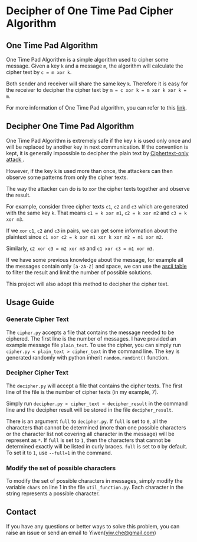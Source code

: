 # Decipher of One Time Pad Cipher Algorithm


## One Time Pad Algorithm

One Time Pad Algorithm is a simple algorithm used to cipher some message. Given a key `k` and a message `m`, the algorithm will calculate the cipher text by `c = m xor k`.

Both sender and receiver will share the same key `k`. Therefore it is easy for the receiver to decipher the cipher text by `m = c xor k = m xor k xor k = m`.

For more information of One Time Pad algorithm, you can refer to this [link](https://en.wikipedia.org/wiki/One-time_pad).

## Decipher One Time Pad Algorithm
One Time Pad Algorithm is extremely safe if the key `k` is used only once and will be replaced by another key in next communication. If the convention is kept, it is generally impossible to decipher the plain text by [Ciphertext-only attack
](https://en.wikipedia.org/wiki/Ciphertext-only_attack).

However, if the key `k` is used more than once, the attackers can then observe some patterns from only the cipher texts. 

The way the attacker can do is to `xor` the cipher texts together and observe the result.

For example, consider three cipher texts `c1`, `c2` and `c3` which are generated with the same key `k`. That means `c1 = k xor m1`, `c2 = k xor m2` and `c3 = k xor m3`.

If we `xor` `c1`, `c2` and `c3` in pairs, we can get some information about the plaintext since `c1 xor c2 = k xor m1 xor k xor m2 = m1 xor m2`. 

Similarly, `c2 xor c3 = m2 xor m3` and `c1 xor c3 = m1 xor m3`.

If we have some previous knowledge about the message, for example all the messages contain only `[a-zA-Z]` and space, we can use the [ascii table](https://en.wikipedia.org/wiki/ASCII) to filter the result and limit the number of possible solutions.

This project will also adopt this method to decipher the cipher text.

## Usage Guide

### Generate Cipher Text

The `cipher.py` accepts a file that contains the message needed to be ciphered. The first line is the number of messages. I have provided an example message file `plain_text`. To use the cipher, you can simply run `cipher.py < plain_text > cipher_text` in the command line. The key is generated randomly with python inherit `random.randint()` function.

### Decipher Cipher Text

The `decipher.py` will accept a file that contains the cipher texts. The first line of the file is the number of cipher texts (in my example, 7).

Simply run `decipher.py < cipher_text > decipher_result` in the command line and the decipher result will be stored in the file `decipher_result`.

There is an argument `full` to `decipher.py`. If `full` is set to `0`, all the characters that cannot be determined (more than one possible characters or the character list not covering all character in the message) will be represent as `*`. If `full` is set to `1`, then the characters that cannot be determined exactly will be listed in curly braces. `full` is set to `0` by default. To set it to `1`, use `--full=1` in the command.

### Modify the set of possible characters

To modify the set of possible characters in messages, simply modify the variable `chars` on line 1 in the file `util_function.py`. Each character in the string represents a possible character.

## Contact
If you have any questions or better ways to solve this problem, you can raise an issue or send an email to Yiwen(yiw.che@gmail.com)